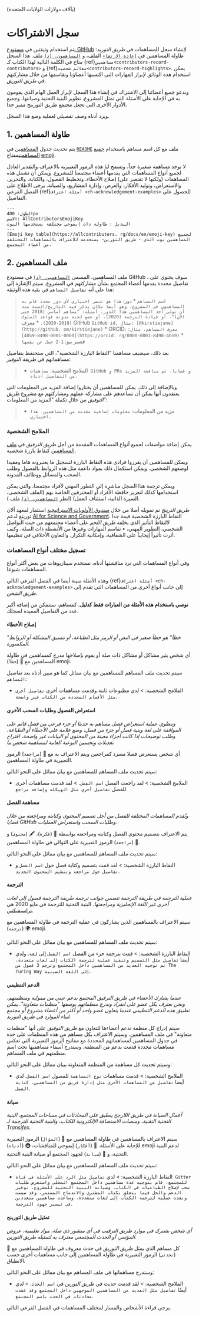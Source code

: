 (بآلاف دولارات الولايات المتحدة)
# سجل الاشتراكات

يتم استخدام وثيقتين في [مستودع GitHub](https://github.com/alan-turing-institute/the-turing-way) لإنشاء سجل للمساهمات في _طريق التوريد_: طاولة المساهمين في [`إعادة الارتقاء`](https://github.com/alan-turing-institute/the-turing-way/blob/main/README.md) الملف، و [`المساهمون. (د)`](https://github.com/alan-turing-institute/the-turing-way/blob/main/contributors.md) ملف. هذا السجل متاح في الكلمة التالية لهذا الكتاب كـ {ref}`مساهمين<contributors-record-contributors>` و {ref}`معالم شخصية<contributors-record-highlights>`. يمكن استخدام هذه الوثائق لإبراز المهارات التي اكتسبها أعضاؤنا وتقاسمها من خلال مشاركتهم في _طريق التوريق_.

وندعو جميع أعضائنا إلى الاشتراك في إنشاء هذا السجل لإبراز العمل الهام الذي يقومون به في الإجابة على الأسئلة التي تمثل المشروع، تطوير البنية التحتية وصيانتها، وجميع الأدوار الأخرى التي تجعل مجتمع طريق التورينج مميز جدا.

ويرد أدناه وصف تفصيلي لعملية وضع هذا السجل.

## 1. طاولة المساهمين

يتم تحديث جدول [المساهمين](https://github.com/alan-turing-institute/the-turing-way#contributors) في [`README`](https://github.com/alan-turing-institute/the-turing-way/blob/main/README.md) ملف مع كل اسم مساهم باستخدام [جميع المساهمين](https://allcontributors.org/)مفتاح [emoji](https://allcontributors.org/docs/en/emoji-key).

لا توجد مساهمة صغيرة جداً، وتسمح لنا هذه الرموز التعبيرية بالاعتراف والتقدير العادل لجميع أنواع المساهمات التي يقدمها أعضاء مجتمعنا للمشروع. ويمكن أن تشمل هذه المساهمات (ولكنها لا تقتصر على) إصلاح الأخطاء، وتخطيط الفصول، والكتابة، والتحرير، والاستعراض، وتوليد الأفكار، والعرض، وإدارة المشاريع، والصيانة. يرجى الاطلاع على الفصل الفرعي {ref}`أمثلة اعتراف <ch-acknowledgement-examples>` للحصول على التفاصيل.

```{figure} ../../figures/allcontributorsbot-emoji.png
---
الطول: 400px
الاسم: AllContributorsEmojiKey
البديل : طاولة ذات إيموجي مختلفة يستخدمها البوت
---
[Emoji key table](https://allcontributers. rg/docs/en/emoji-key) لجميع المساهمين بوت الذي - طريق التورين- يستخدمه للاعتراف بالمساهمات المختلفة من أعضاء المجتمع.
```

## 2. ملف المساهمين

ملف المساهمين، المسمى [`المساهمين. (د)`](https://github.com/alan-turing-institute/the-turing-way/blob/main/contributors.md) في مستودع GitHub ، سوف يحتوي على تفاصيل محددة يقدمها أعضاء المجتمع بشأن مشاركتهم في المشروع. سيتم الإشارة إلى هذا على أنه `تفاصيل المساهم` في بقية هذه الوثيقة:

> `اسم المساهم` * دور: `هذا هو عنصر اختياري لأي دور محدد قام به المساهمون في المشروع. وهو أيضا مكان يذكر فيه التاريخ/السنة منذ أن تولى أحد المساهمين هذا الدور. أمثلة: "مساهم أساسي (2018 حتى الآن)"، أو قيادة الترجمة (2020)، أو عضو لجنة مدونة قواعد السلوك (2019-2020).` * معرف GitHub `GitHub id, مثال: [@kirstiejane](http://github. om/kirstiejane)` * ORCID: `معرف المساهم، مثال: [0000-0001-8498-4059](https://orcid. rg/0000-0001-8498-4059)` * قصير بيو: `1-2 جمل عن نفسها`

بعد ذلك، سيضيف مساهمنا "النقاط البارزة الشخصية"، التي ستحتفظ بتفاصيل مساهماتهم في _طريقة التوفير_:
> * الملامح الشخصية: `مساهمات GitHub و PRs و قضايا. تم مناقشة المزيد من التفاصيل أدناه.`

وبالإضافة إلى ذلك، يمكن للمساهمين أن يختاروا إضافة المزيد من المعلومات التي يعتقدون أنها يمكن أن تساعدهم على مشاركة عملهم ومشاركتهم مع مشروع _طريق التوفيق_ من خلال تكملة "المزيد من المعلومات":
> * مزيد من المعلومات: `معلومات إضافية مقدمة من المساهمين. هذا اختياري.`

### الملامح الشخصية

يمكن إضافة مواصفات لجميع أنواع المساهمات المقدمة من أجل _طريق الترقيق_ في [ملف المساهمين](https://github.com/alan-turing-institute/the-turing-way/blob/main/contributors.md) كنقاط بارزة شخصية.

ويمكن للمساهمين أن يقرروا فرادى هذه النقاط البارزة لتسجيل ما يعتبرونه هاما ومفيدا لوضعهم الشخصي. ويمكن استكمال ذلك بمواد داعمة مثل هذه الروابط بالفصول وطلب السحب والمسائل ووظائف المدونة.

ويمكن ترجمة هذا السجل مباشرة إلى التطور المهني لأفراد مجتمعنا، والتي يمكن استخدامها كذلك لتعزيز حافظة الأفراد أو المحترفين الخاصة بهم (الملف الشخصي، السيرة الذاتية، استئناف العمل) (انظر [`المساهمين. (د)`](https://github.com/alan-turing-institute/the-turing-way/edit/acknowledging-contributors/contributors.md) ملف ).

_طريق الترينج_ تم تمويله أصلا من خلال [صندوق الأولويات الاستراتيجية](https://www.ukri.org/research/themes-and-programmes/strategic-priorities-fund/) استثمار لمعهد ألان تورينغ لدعم [AI for Science and Government](https://www.turing.ac.uk/research/asg). النقاط البارزة الشخصية قيمة جدا لالتقاط التأثير الذي يخلفه _طريق اللحم_ على أعضاء مجتمعهم من حيث التواصل الشخصي، التطوير المهني، • تقاسم المهارات وغيرها من الأنشطة ذات الصلة، وكيف أثرت تأثيراً إيجابياً على الشفافية، وإمكانية التكرار، والتعاون الأخلاقي في تنظيمها.

### تسجيل مختلف أنواع المساهمات

وفي أنواع المساهمات التي ترد مناقشتها أدناه، نستخدم سيناريوهات من بعض أكثر أنواع المساهمات شيوعا.

وهذه الأمثلة مبينة أيضا في الفصل الفرعي التالي {ref}`أمثلة اعتراف <ch-acknowledgement-examples>` إلى جانب أنواع أخرى من المساهمات التي تقدم إلى _طريق الشحن_.

**نوصي باستخدام هذه الأمثلة من العبارات فقط كدليل.** كمساهم، ستتمكن من إضافة أكبر عدد من التفاصيل المفيدة لسجلك.

#### إصلاح الأخطاء

*"خطأ" هو خطأ صغير في النص أو الرمز مثل الطباعة، أو تنسيق المشكلة أو الروابط المكسورة.*

أي شخص يثير مشاكل أو مشاكل ذات صلة أو يقوم بإصلاحها مدرج كمساهمين في طاولة المساهمين مع 🐛 (`خطأ`) emoji.

سيتم تحديث ملف المساهم للمساهمين مع بيان مماثل كما هو مبين أدناه بعد تفاصيل `المساهم`:

* الملامح الشخصية: > لدي مطبوعات ثابتة وقدمت مساهمات أخرى `تفاصيل أخرى مثل الأقسام المحددة من الكتاب غير واضحة`.

#### استعراض الفصول وطلبات السحب الأخرى

*وتنطوي عملية استعراض فصل مساهم به حديثا أو جزء فرعي من فصل قائم على الموافقة على لغة وبنية فصل أو جزء من فصل، وضع علامة على الأخطاء أو الطباعة، وطلب توضيحات إذا كانت أجزاء معينة من المحتوى أو البيانات غير واضحة، اقتراح تعديلات وتحسين النوعية العامة لمساهمة شخص ما.*

أي شخص يستعرض فصلا مسرد كمراجعين ويتم الاعتراف به مع 👀 (`مراجعة`) الرموز التعبيرية في طاولة المساهمين.

سيتم تحديث ملف المساهم للمساهمين مع بيان مماثل على النحو التالي:

* الملامح الشخصية: > لقد راجعت الفصل `اسم الفصل`. > لقد قدمت مساهمات أخرى للفصل `تفاصيل أخرى مثل الهيكلة وإضافة مراجع`.

#### مساهمة الفصل

*وتُقدم المساهمات المختلفة للفصل من أجل تصميم المحتوى وكتابته ومراجعته من خلال قضايا GitHub وطلبات السحب واستعراض العمليات.*

يتم الاعتراف بتصميم محتوى الفصل وكتابته ومراجعته بواسطة 🤔 (`فكرة`)، 🖋 (`محتوى`) و 👀 (`مراجعة`) الرموز التعبيرية على التوالي في طاولة المساهمين.

سيتم تحديث ملف المساهم للمساهمين مع بيان مماثل على النحو التالي:

* النقاط البارزة الشخصية: > لقد قمت بتصميم وكتابة فصل حول `اسم الفصل` و `تفاصيل حول مراجعة وتنظيم المحتوى الجديد`.

#### الترجمة

*عملية الترجمة في _طريقة الترجمة_ تتضمن جوانب ترجمة _طريقة الترجمة_ فصول إلى لغات أخرى غير اللغة الإنجليزية ومراجعتها.* البنية التحتية للترجمة في مايو 2020 هي [تراسيفيكس](https://www.transifex.com/theturingway/theturingway/dashboard/).

سيتم الاعتراف بالمساهمين الذين يشاركون في عملية الترجمة في طاولة المساهمين مع 🌍 (`ترجمة`) emoji.

سيتم تحديث ملف المساهم للمساهمين مع بيان مماثل على النحو التالي:

* النقاط البارزة الشخصية: > قمت بترجمة جزء من الفصل `اسم الفصل` إلى `لغة`. ولدي أيضا `تفاصيل مثل التصميم وتنفيذ عملية لترجمة الكتاب إلى لغات متعددة، تم توجيه العديد من المساهمين داخل المجتمع وترجم 3 فصول من The Turing Way إلى اللغة الصينية`.

#### الدعم التنظيمي

*عندما يشارك الأعضاء في _طريق الترقيق_ المجتمع بدعم عيني من مموليه ومنظمتهم، ونحن نعترف بكل عضو على انفراد وندرج منظماتهم بوصفها "منظمات متعاونة". يمكن تطبيق هذه الدعم التنظيمي عندما يتعاون عضو واحد أو أكثر من أعضاء مشروع أو مجتمع لبناء الموارد في _طريق التوريد_.*

سيتم إدراج كل منظمة تدعم أعضاءها للتعاون مع _طريق التوفيق_ على أنها "منظمات متعاونة" في ملف المساهمين. وسيتم الاعتراف بكل مساهم من هذه المنظمات على حدة في جدول المساهمين لمساهماتهم المحددة مع مفاتيح الرموز التعبيرية التي تعكس مساهمات محددة قدمت بدعم من المنظمة. وستدرج أسماء مساهميها تحت اسم منظمتهم في ملف المساهم.

وسيتم تحديث كل مساهمة من المنظمة المتعاونة ببيان مماثل على النحو التالي:

* الملامح الشخصية: > قدمت مساهمات `نوع المساهمة` للفصول `اسم الفصل`. لدي أيضا `تفاصيل عن المساهمات الأخرى مثل إدارة فريق من المساهمين، كتابة الفصل`.

#### صيانة

*أعمال الصيانة في _طريق اللارجح_ ينطبق على المحادثات في مساحات المجتمع، البنية التحتية التقنية، ومنصات الاستضافة الإلكترونية للكتاب، والبنية التحتية للترجمة لـ Transifex.*

سيتم الاعتراف بالمساهمين في طاولة المساهمين مع 💬 (`السؤال`) الرموز التعبيرية للإجابة على الأسئلة. 🤔 (`أفكار`) إيموجي للمناقشات، 🚇 (`أدناه`) emoji لدعم البنية التحتية، و 🚧 (`صيانة`) لجهود المجتمع أو صيانة البنية التحتية.

سيتم تحديث ملف المساهم للمساهمين مع بيان مماثل على النحو التالي:

* النقاط البارزة الشخصية: > لدي `تفاصيل مثل الرد على الأسئلة في قناة Gitter للمجتمع، قام بتوجيه عدة مساهمين داخل المجتمع المحلي واستعرض طلبات سحب لإصلاح الطباعيات في الكتاب، وصيانة البنية التحتية للمشروع، توفير الدعم والحل فيما يتعلق بكتاب المشتري والاندماج المستمر، وقد صممت ونفذت عملية لترجمة الكتاب إلى لغات متعددة، وساعدت مساهمين متعددين في تيسير جهود الترجمة`.

#### تمثيل طريق التورينج

*أي شخص يشترك في موارد _طريق الترقيب_ في أي منشور ذي صلة، مواد تعليمية، عروض المؤتمر، أو الحدث المجتمعي معترف به لتمثيله _طريق التورين_.*

كل مساهم الذي يمثل _طريق التوريق_ في حدث معروف في طاولة المساهمين مع 📢 (`تحدثي`) الرموز التعبيرية في طاولة المساهمين إلى جانب مساهمات أخرى حسب الانطباق.

وستدرج مساهماتها في ملف المساهم مع بيان مماثل على النحو التالي:

* الملامح الشخصية: > لقد قدمت حديث في _طريق التورين_ في `اسم الحدث`. > لدي أيضًا `تفاصيل مثل العديد من المساهمين الموجهين داخل المجتمع وقد عقدت محادثات في الحدث باسم المجتمع`.

يرجى قراءة الأشخاص والمسار لمختلف المساهمات في الفصل الفرعي التالي.
